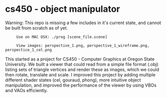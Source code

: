 # cs450 - object manipulator

Warning: This repo is missing a few includes in it's current state, and cannot be built from scratch as of yet.  
        
         Use on MAC OSX: ./prog [scene_file.scene]
         
         View images: perspective_1.png, perspective_1_wireframe.png, perspectice_1_cel.png

This started as a project for CS450 - Computer Graphics at Oregon State University. We built a viewer that could read from a simple file format (.obj) listing sets of triangle vertices and render these as images, which we could then rotate, translate and scale. I improved this project by adding multiple different shader states (cel, gouraud, phong), more intuitive object manipulation, and improved the performance of the viewer by using VBOs and VAOs efficiently.

